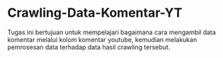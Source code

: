 # Crawling-Data-Komentar-YT
Tugas ini bertujuan untuk mempelajari bagaimana cara mengambil data komentar melalui kolom komentar youtube, kemudian melakukan pemrosesan data terhadap data hasil crawling tersebut. 
